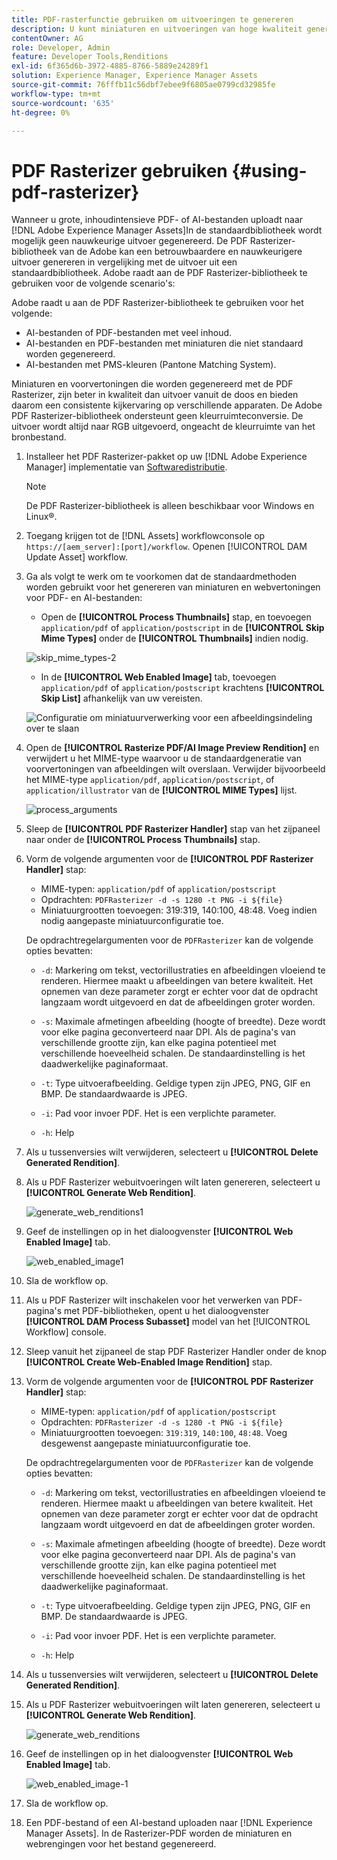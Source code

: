 ```yaml
---
title: PDF-rasterfunctie gebruiken om uitvoeringen te genereren
description: U kunt miniaturen en uitvoeringen van hoge kwaliteit genereren met de Adobe PDF Rasterizer-bibliotheek.
contentOwner: AG
role: Developer, Admin
feature: Developer Tools,Renditions
exl-id: 6f365d6b-3972-4885-8766-5889e24289f1
solution: Experience Manager, Experience Manager Assets
source-git-commit: 76fffb11c56dbf7ebee9f6805ae0799cd32985fe
workflow-type: tm+mt
source-wordcount: '635'
ht-degree: 0%

---
```


# PDF Rasterizer gebruiken {#using-pdf-rasterizer}

Wanneer u grote, inhoudintensieve PDF- of AI-bestanden uploadt naar [!DNL Adobe Experience Manager Assets]In de standaardbibliotheek wordt mogelijk geen nauwkeurige uitvoer gegenereerd. De PDF Rasterizer-bibliotheek van de Adobe kan een betrouwbaardere en nauwkeurigere uitvoer genereren in vergelijking met de uitvoer uit een standaardbibliotheek. Adobe raadt aan de PDF Rasterizer-bibliotheek te gebruiken voor de volgende scenario&#39;s:

Adobe raadt u aan de PDF Rasterizer-bibliotheek te gebruiken voor het volgende:

* AI-bestanden of PDF-bestanden met veel inhoud.
* AI-bestanden en PDF-bestanden met miniaturen die niet standaard worden gegenereerd.
* AI-bestanden met PMS-kleuren (Pantone Matching System).

Miniaturen en voorvertoningen die worden gegenereerd met de PDF Rasterizer, zijn beter in kwaliteit dan uitvoer vanuit de doos en bieden daarom een consistente kijkervaring op verschillende apparaten. De Adobe PDF Rasterizer-bibliotheek ondersteunt geen kleurruimteconversie. De uitvoer wordt altijd naar RGB uitgevoerd, ongeacht de kleurruimte van het bronbestand.

1. Installeer het PDF Rasterizer-pakket op uw [!DNL Adobe Experience Manager] implementatie van [Softwaredistributie](https://experience.adobe.com/#/downloads/content/software-distribution/en/aem.html?package=/content/software-distribution/en/details.html/content/dam/aem/public/adobe/packages/cq650/product/assets/aem-assets-pdf-rasterizer-pkg-4.6.zip).

   >[!NOTE]
   >
   >De PDF Rasterizer-bibliotheek is alleen beschikbaar voor Windows en Linux®.

1. Toegang krijgen tot de [!DNL Assets] workflowconsole op `https://[aem_server]:[port]/workflow`. Openen [!UICONTROL DAM Update Asset] workflow.

1. Ga als volgt te werk om te voorkomen dat de standaardmethoden worden gebruikt voor het genereren van miniaturen en webvertoningen voor PDF- en AI-bestanden:

   * Open de **[!UICONTROL Process Thumbnails]** stap, en toevoegen `application/pdf` of `application/postscript` in de **[!UICONTROL Skip Mime Types]** onder de **[!UICONTROL Thumbnails]** indien nodig.

   ![skip_mime_types-2](assets/skip_mime_types-2.png)

   * In de **[!UICONTROL Web Enabled Image]** tab, toevoegen `application/pdf` of `application/postscript` krachtens **[!UICONTROL Skip List]** afhankelijk van uw vereisten.

   ![Configuratie om miniatuurverwerking voor een afbeeldingsindeling over te slaan](assets/web_enabled_imageskiplist.png)

1. Open de **[!UICONTROL Rasterize PDF/AI Image Preview Rendition]** en verwijdert u het MIME-type waarvoor u de standaardgeneratie van voorvertoningen van afbeeldingen wilt overslaan. Verwijder bijvoorbeeld het MIME-type `application/pdf`, `application/postscript`, of `application/illustrator` van de **[!UICONTROL MIME Types]** lijst.

   ![process_arguments](assets/process_arguments.png)

1. Sleep de **[!UICONTROL PDF Rasterizer Handler]** stap van het zijpaneel naar onder de **[!UICONTROL Process Thumbnails]** stap.
1. Vorm de volgende argumenten voor de **[!UICONTROL PDF Rasterizer Handler]** stap:

   * MIME-typen: `application/pdf` of `application/postscript`
   * Opdrachten: `PDFRasterizer -d -s 1280 -t PNG -i ${file}`
   * Miniatuurgrootten toevoegen: 319:319, 140:100, 48:48. Voeg indien nodig aangepaste miniatuurconfiguratie toe.

   De opdrachtregelargumenten voor de `PDFRasterizer` kan de volgende opties bevatten:

   * `-d`: Markering om tekst, vectorillustraties en afbeeldingen vloeiend te renderen. Hiermee maakt u afbeeldingen van betere kwaliteit. Het opnemen van deze parameter zorgt er echter voor dat de opdracht langzaam wordt uitgevoerd en dat de afbeeldingen groter worden.

   * `-s`: Maximale afmetingen afbeelding (hoogte of breedte). Deze wordt voor elke pagina geconverteerd naar DPI. Als de pagina&#39;s van verschillende grootte zijn, kan elke pagina potentieel met verschillende hoeveelheid schalen. De standaardinstelling is het daadwerkelijke paginaformaat.

   * `-t`: Type uitvoerafbeelding. Geldige typen zijn JPEG, PNG, GIF en BMP. De standaardwaarde is JPEG.

   * `-i`: Pad voor invoer PDF. Het is een verplichte parameter.

   * `-h`: Help

1. Als u tussenversies wilt verwijderen, selecteert u **[!UICONTROL Delete Generated Rendition]**.
1. Als u PDF Rasterizer webuitvoeringen wilt laten genereren, selecteert u **[!UICONTROL Generate Web Rendition]**.

   ![generate_web_renditions1](assets/generate_web_renditions1.png)

1. Geef de instellingen op in het dialoogvenster **[!UICONTROL Web Enabled Image]** tab.

   ![web_enabled_image1](assets/web_enabled_image1.png)

1. Sla de workflow op.
1. Als u PDF Rasterizer wilt inschakelen voor het verwerken van PDF-pagina&#39;s met PDF-bibliotheken, opent u het dialoogvenster **[!UICONTROL DAM Process Subasset]** model van het [!UICONTROL Workflow] console.
1. Sleep vanuit het zijpaneel de stap PDF Rasterizer Handler onder de knop **[!UICONTROL Create Web-Enabled Image Rendition]** stap.
1. Vorm de volgende argumenten voor de **[!UICONTROL PDF Rasterizer Handler]** stap:

   * MIME-typen: `application/pdf` of `application/postscript`
   * Opdrachten: `PDFRasterizer -d -s 1280 -t PNG -i ${file}`
   * Miniatuurgrootten toevoegen: `319:319`, `140:100`, `48:48`. Voeg desgewenst aangepaste miniatuurconfiguratie toe.

   De opdrachtregelargumenten voor de `PDFRasterizer` kan de volgende opties bevatten:

   * `-d`: Markering om tekst, vectorillustraties en afbeeldingen vloeiend te renderen. Hiermee maakt u afbeeldingen van betere kwaliteit. Het opnemen van deze parameter zorgt er echter voor dat de opdracht langzaam wordt uitgevoerd en dat de afbeeldingen groter worden.

   * `-s`: Maximale afmetingen afbeelding (hoogte of breedte). Deze wordt voor elke pagina geconverteerd naar DPI. Als de pagina&#39;s van verschillende grootte zijn, kan elke pagina potentieel met verschillende hoeveelheid schalen. De standaardinstelling is het daadwerkelijke paginaformaat.

   * `-t`: Type uitvoerafbeelding. Geldige typen zijn JPEG, PNG, GIF en BMP. De standaardwaarde is JPEG.

   * `-i`: Pad voor invoer PDF. Het is een verplichte parameter.

   * `-h`: Help

1. Als u tussenversies wilt verwijderen, selecteert u **[!UICONTROL Delete Generated Rendition]**.
1. Als u PDF Rasterizer webuitvoeringen wilt laten genereren, selecteert u **[!UICONTROL Generate Web Rendition]**.

   ![generate_web_renditions](assets/generate_web_renditions.png)

1. Geef de instellingen op in het dialoogvenster **[!UICONTROL Web Enabled Image]** tab.

   ![web_enabled_image-1](assets/web_enabled_image-1.png)

1. Sla de workflow op.
1. Een PDF-bestand of een AI-bestand uploaden naar [!DNL Experience Manager Assets]. In de Rasterizer-PDF worden de miniaturen en webrengingen voor het bestand gegenereerd.
